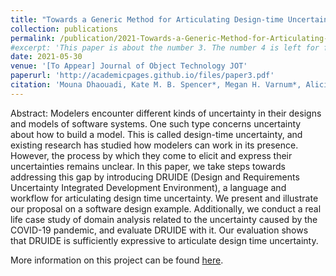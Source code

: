 ```yaml
---
title: "Towards a Generic Method for Articulating Design-time Uncertainty"
collection: publications
permalink: /publication/2021-Towards-a-Generic-Method-for-Articulating-Design-time-Uncertainty
#excerpt: 'This paper is about the number 3. The number 4 is left for future work.'
date: 2021-05-30
venue: '[To Appear] Journal of Object Technology JOT'
paperurl: 'http://academicpages.github.io/files/paper3.pdf'
citation: 'Mouna Dhaouadi, Kate M. B. Spencer*, Megan H. Varnum*, Alicia M. Grubb, Michalis Famelis, “Towards a Generic Method for Articulating Design-time Uncertainty.” [To Appear] Journal of Object Technology JOT, 2021.'
---
```

Abstract: Modelers encounter different kinds of uncertainty in their designs and models of software systems. One such type concerns uncertainty about how to build a model. This is called design-time uncertainty, and existing research has studied how modelers can work in its presence. However, the process by which they come to elicit and express their uncertainties remains unclear. In this paper, we take steps towards addressing this gap by introducing DRUIDE (Design and Requirements Uncertainty Integrated Development Environment), a language and workflow for articulating design time uncertainty. We present and illustrate our proposal on a software design example. Additionally, we conduct a real life case study of domain analysis related to the uncertainty caused by the COVID-19 pandemic, and evaluate DRUIDE with it. Our evaluation shows that DRUIDE is sufficiently expressive to articulate design time uncertainty.


More information on this project can be found [here](https://amgrubb.github.io/posts/2020-08-20-covid-uncertainties).